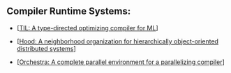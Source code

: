 
## Compiler Runtime Systems:

* [[TIL: A type-directed optimizing compiler for ML]( https://dl.acm.org/doi/10.1145/223428.223468)]

* [[Hood: A neighborhood organization for hierarchically object-oriented distributed systems](https://dl.acm.org/doi/10.1145/106974.106980)]

* [[Orchestra: A complete parallel environment for a parallelizing compiler](https://ieeexplore.ieee.org/document/165156)]